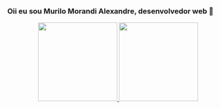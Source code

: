 ### Oii eu sou Murilo Morandi Alexandre, desenvolvedor web 👋

<div align="center">
  <a href="https://github.com/MuriloMorandi">
  <img height="180em" src="https://github-readme-stats.vercel.app/api?username=MuriloMorandi&show_icons=true&theme=gotham&include_all_commits=true&count_private=true"/>
  <img height="180em" src="https://github-readme-stats.vercel.app/api/top-langs/?username=MuriloMorandi&layout=compact&langs_count=7&theme=gotham"/>
</div>
